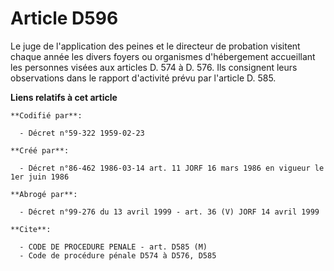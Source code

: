 # Article D596

Le juge de l'application des peines et le directeur de probation visitent chaque année les divers foyers ou organismes
d'hébergement accueillant les personnes visées aux articles D. 574 à D. 576. Ils consignent leurs observations dans le
rapport d'activité prévu par l'article D. 585.

**Liens relatifs à cet article**

	**Codifié par**:

	  - Décret n°59-322 1959-02-23

	**Créé par**:

	  - Décret n°86-462 1986-03-14 art. 11 JORF 16 mars 1986 en vigueur le 1er juin 1986

	**Abrogé par**:

	  - Décret n°99-276 du 13 avril 1999 - art. 36 (V) JORF 14 avril 1999

	**Cite**:

	  - CODE DE PROCEDURE PENALE - art. D585 (M)
	  - Code de procédure pénale D574 à D576, D585
